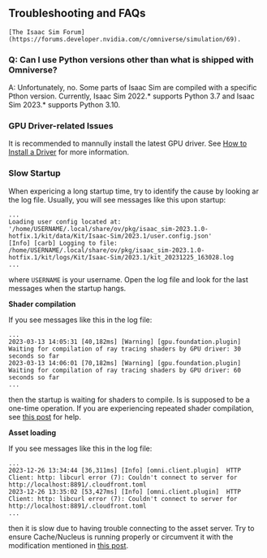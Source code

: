 ## Troubleshooting and FAQs

```{seealso}
[The Isaac Sim Forum](https://forums.developer.nvidia.com/c/omniverse/simulation/69).
```

### Q: Can I use Python versions other than what is shipped with Omniverse?

A: Unfortunately, no. Some parts of Isaac Sim are compiled with a specific 
Pthon version. Currently, Isaac Sim 2022.* supports Python 3.7 and
Isaac Sim 2023.* supports Python 3.10.

### GPU Driver-related Issues

It is recommended to mannully install the latest GPU driver. See [How to Install a Driver](https://docs.omniverse.nvidia.com/dev-guide/latest/linux-troubleshooting.html#q1-how-to-install-a-driver) for more information.

### Slow Startup

When expericing a long startup time, try to identify the cause by looking
ar the log file. Usually, you will see messages like this upon startup:

```
...
Loading user config located at: '/home/USERNAME/.local/share/ov/pkg/isaac_sim-2023.1.0-hotfix.1/kit/data/Kit/Isaac-Sim/2023.1/user.config.json'
[Info] [carb] Logging to file: /home/USERNAME/.local/share/ov/pkg/isaac_sim-2023.1.0-hotfix.1/kit/logs/Kit/Isaac-Sim/2023.1/kit_20231225_163028.log
...
```
where `USERNAME` is your username. Open the log file and look for the last
messages when the startup hangs.

**Shader compilation**

If you see messages like this in the log file:
```
...
2023-03-13 14:05:31 [40,182ms] [Warning] [gpu.foundation.plugin] Waiting for compilation of ray tracing shaders by GPU driver: 30 seconds so far
2023-03-13 14:06:01 [70,182ms] [Warning] [gpu.foundation.plugin] Waiting for compilation of ray tracing shaders by GPU driver: 60 seconds so far
...
```
then the startup is waiting for shaders to compile. Is is supposed to be a
one-time operation. If you are experiencing repeated shader compilation, see 
[this post](https://forums.developer.nvidia.com/t/isaac-sim-recompiling-ray-tracing-shaders-every-time-it-is-opened/244296/3) for help.

**Asset loading**

If you see messages like this in the log file:

```
...
2023-12-26 13:34:44 [36,311ms] [Info] [omni.client.plugin]  HTTP Client: http: libcurl error (7): Couldn't connect to server for http://localhost:8891/.cloudfront.toml
2023-12-26 13:35:02 [53,427ms] [Info] [omni.client.plugin]  HTTP Client: http: libcurl error (7): Couldn't connect to server for http://localhost:8891/.cloudfront.toml
...
```

then it is slow due to having trouble connecting to the asset server. Try to
ensure Cache/Nucleus is running properly or circumvent it with the modification
mentioned in [this post](https://forums.developer.nvidia.com/t/extremely-slow-loading-times-isaac-sim-2023-1-0/272375).